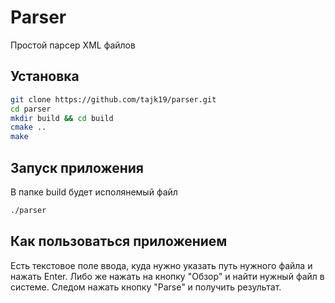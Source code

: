 # Parser

Простой парсер XML файлов

## Установка
```bash
git clone https://github.com/tajk19/parser.git
cd parser
mkdir build && cd build
cmake ..
make
```
## Запуск приложения
В папке build будет исполянемый файл
```bash
./parser
```

## Как пользоваться приложением
Есть текстовое поле ввода, куда нужно указать путь нужного файла и нажать Enter.
Либо же нажать на кнопку "Обзор" и найти нужный файл в системе.
Следом нажать кнопку "Parse" и получить результат.
